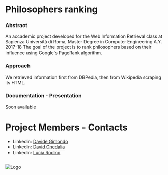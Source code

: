 # Philosophers ranking

### Abstract

An accademic project developed for the Web Information Retrieval class at Sapienza Università di Roma, Master Degree in Computer Engineering A.Y. 2017-18
The goal of the project is to rank philosophers based on their influence using Google's PageRank algorithm.

### Approach

We retrieved information first from DBPedia, then from Wikipedia scraping its HTML.

### Documentation - Presentation

Soon available

# Project Members - Contacts
+ Linkedin: [Davide Gimondo](https://www.linkedin.com/in/davegimo/)  
+ Linkedin: [David Ghedalia](https://www.linkedin.com/in/david-ghedalia/)  
+ Linkedin: [Lucia Rodinò](https://www.linkedin.com/in/lucia-rodin%C3%B2-b5019815b/) 

 ##
 ![Logo](https://github.com/davegimo/RemoteControlService/blob/master/photos/Sapienza_Universit___di_Roma-logo-C9225434E8-seeklogo.com%20(1).png "Sapienza")

